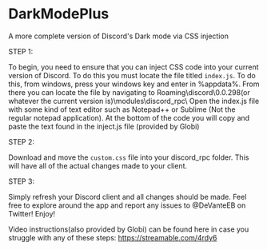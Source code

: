 # DarkModePlus
A more complete version of Discord's Dark mode via CSS injection

STEP 1:
 
To begin, you need to ensure that you can inject CSS code into your current version of Discord. To do this you must locate the file titled `index.js`. To do this, from windows, press your windows key and enter in %appdata%. From there you can locate the file by navigating to Roaming\discord\0.0.298(or whatever the current version is)\modules\discord_rpc\ Open the index.js file with some kind of text editor such as Notepad++ or Sublime (Not the regular notepad application). At the bottom of the code you will copy and paste the text found in the inject.js file (provided by Globi)

STEP 2:

Download and move the `custom.css` file into your discord_rpc folder. This will have all of the actual changes made to your client.

STEP 3:
 
Simply refresh your Discord client and all changes should be made. Feel free to explore around the app and report any issues to @DeVanteEB on Twitter! Enjoy!
 
Video instructions(also provided by Globi) can be found here in case you struggle with any of these steps:
https://streamable.com/4rdy6
